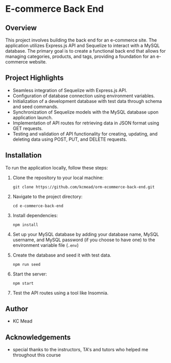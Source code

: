 # E-commerce Back End

## Overview
This project involves building the back end for an e-commerce site. The application utilizes Express.js API and Sequelize to interact with a MySQL database. The primary goal is to create a functional back end that allows for managing categories, products, and tags, providing a foundation for an e-commerce website.

## Project Highlights
  - Seamless integration of Sequelize with Express.js API.
  - Configuration of database connection using environment variables.
  - Initialization of a development database with test data through schema and seed commands.
  - Synchronization of Sequelize models with the MySQL database upon application launch.
  - Implementation of API routes for retrieving data in JSON format using GET requests.
  - Testing and validation of API functionality for creating, updating, and deleting data using POST, PUT, and DELETE requests.

## Installation

To run the application locally, follow these steps:

1. Clone the repository to your local machine:

    `git clone https://github.com/kcmead/orm-ecommerce-back-end.git`

2. Navigate to the project directory:

    `cd e-commerce-back-end`

3. Install dependencies:

    `npm install`

4. Set up your MySQL database by adding your database name, MySQL username, and MySQL password (if you choose to have one) to the environment variable file (`.env`)

5. Create the database and seed it with test data.

    `npm run seed`

6. Start the server:

    `npm start`

7. Test the API routes using a tool like Insomnia.

## Author

  - KC Mead

## Acknowledgements

  - special thanks to the instructors, TA's and tutors who helped me throughout this course